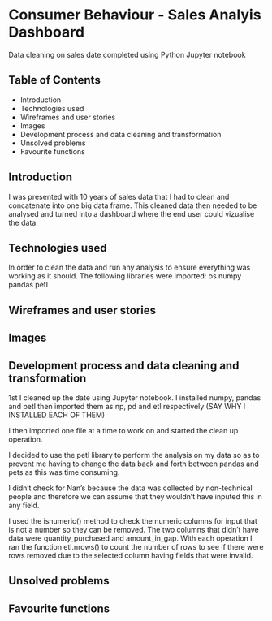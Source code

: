 # Consumer Behaviour - Sales Analyis Dashboard

Data cleaning on sales date completed using Python Jupyter notebook

## Table of Contents

- Introduction
- Technologies used
- Wireframes and user stories
- Images
- Development process and data cleaning and transformation
- Unsolved problems
- Favourite functions

## Introduction

I was presented with 10 years of sales data that I had to clean and concatenate into one big data frame. This cleaned data then needed to be analysed and turned into a dashboard where the end user could vizualise the data.

## Technologies used

In order to clean the data and run any analysis to ensure everything was working as it should. The following libraries were imported:
os
numpy
pandas
petl

## Wireframes and user stories

## Images

## Development process and data cleaning and transformation

1st I cleaned up the date using Jupyter notebook.
I installed numpy, pandas and petl then imported them as np, pd and etl respectively (SAY WHY I INSTALLED EACH OF THEM)

I then imported one file at a time to work on and started the clean up operation.

I decided to use the petl library to perform the analysis on my data so as to prevent me having to change the data back and forth between pandas and pets as this was time consuming.

I didn’t check for Nan’s because the data was collected by non-technical people and therefore we can assume that they wouldn’t have inputed this in any field.

I used the isnumeric() method to check the numeric columns for input that is not a number so they can be removed. The two columns that didn’t have data were quantity_purchased and amount_in_gap. With each operation I ran the function etl.nrows() to count the number of rows to see if there were rows removed due to the selected column having fields that were invalid.

## Unsolved problems

## Favourite functions
